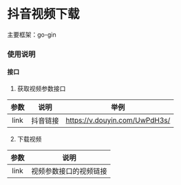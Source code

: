 # 抖音视频下载

主要框架：go-gin

### 使用说明
#### 接口
1. 获取视频参数接口

| 参数 | 说明 | 举例 |
|:--: |:--:| :--: |
|link|抖音链接| https://v.douyin.com/UwPdH3s/ |

2. 下载视频

| 参数 | 说明 |
|:--: |:--:|
|link|视频参数接口的视频链接|